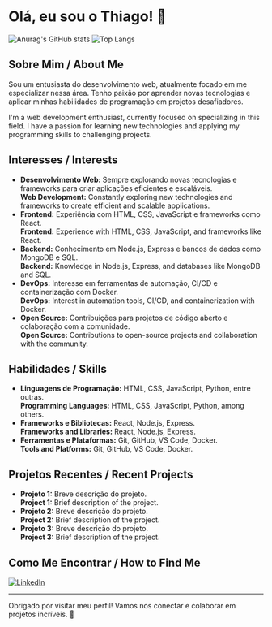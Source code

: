 # Olá, eu sou o Thiago! 👋

 ![Anurag's GitHub stats](https://github-readme-stats.vercel.app/api?username=Thi4gos&show=reviews,discussions_started,discussions_answered,prs_merged,prs_merged_percentag&theme=radical&hide_border=true&hide_title=true&locale=pt-br)
![Top Langs](https://github-readme-stats.vercel.app/api/top-langs/?username=Thi4gos&layout=compact&theme=radical&hide_border=true&hide_title=true&locale=pt-br)

## Sobre Mim / About Me
Sou um entusiasta do desenvolvimento web, atualmente focado em me especializar nessa área. Tenho paixão por aprender novas tecnologias e aplicar minhas habilidades de programação em projetos desafiadores.

I'm a web development enthusiast, currently focused on specializing in this field. I have a passion for learning new technologies and applying my programming skills to challenging projects.

## Interesses / Interests
- **Desenvolvimento Web:** Sempre explorando novas tecnologias e frameworks para criar aplicações eficientes e escaláveis.  
  **Web Development:** Constantly exploring new technologies and frameworks to create efficient and scalable applications.
- **Frontend:** Experiência com HTML, CSS, JavaScript e frameworks como React.  
  **Frontend:** Experience with HTML, CSS, JavaScript, and frameworks like React.
- **Backend:** Conhecimento em Node.js, Express e bancos de dados como MongoDB e SQL.  
  **Backend:** Knowledge in Node.js, Express, and databases like MongoDB and SQL.
- **DevOps:** Interesse em ferramentas de automação, CI/CD e containerização com Docker.  
  **DevOps:** Interest in automation tools, CI/CD, and containerization with Docker.
- **Open Source:** Contribuições para projetos de código aberto e colaboração com a comunidade.  
  **Open Source:** Contributions to open-source projects and collaboration with the community.

## Habilidades / Skills
- **Linguagens de Programação:** HTML, CSS, JavaScript, Python, entre outras.  
  **Programming Languages:** HTML, CSS, JavaScript, Python, among others.
- **Frameworks e Bibliotecas:** React, Node.js, Express.  
  **Frameworks and Libraries:** React, Node.js, Express.
- **Ferramentas e Plataformas:** Git, GitHub, VS Code, Docker.  
  **Tools and Platforms:** Git, GitHub, VS Code, Docker.

## Projetos Recentes / Recent Projects
- **Projeto 1:** Breve descrição do projeto.  
  **Project 1:** Brief description of the project.
- **Projeto 2:** Breve descrição do projeto.  
  **Project 2:** Brief description of the project.
- **Projeto 3:** Breve descrição do projeto.  
  **Project 3:** Brief description of the project.

## Como Me Encontrar / How to Find Me

[![LinkedIn](https://img.shields.io/badge/LinkedIn-000?style=for-the-badge&logo=linkedin&logoColor=0E76A8)]([https://www.linkedin.com/in/seu-perfil-linkedin](https://www.linkedin.com/in/me/))

---

Obrigado por visitar meu perfil! Vamos nos conectar e colaborar em projetos incríveis. 🚀
